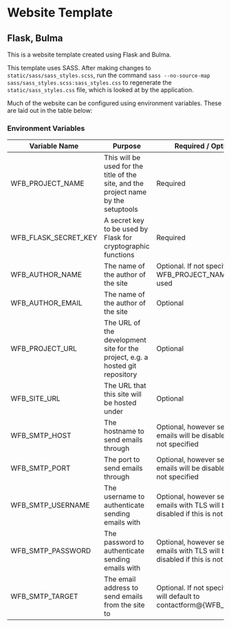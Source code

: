 # Website Template
## Flask, Bulma

This is a website template created using Flask and Bulma.

This template uses SASS. After making changes to `static/sass/sass_styles.scss`,
run the command `sass --no-source-map sass/sass_styles.scss:sass_styles.css` to
regenerate the `static/sass_styles.css` file, which is looked at by the
application.

Much of the website can be configured using environment variables. These are laid out in the table below:

### Environment Variables

| Variable Name        | Purpose | Required / Optional |
| ---                  | ---     | ---                 |
| WFB_PROJECT_NAME     | This will be used for the title of the site, and the project name by the setuptools | Required |
| WFB_FLASK_SECRET_KEY | A secret key to be used by Flask for cryptographic functions | Required
| WFB_AUTHOR_NAME      | The name of the author of the site | Optional. If not specified, the WFB_PROJECT_NAME will be used
| WFB_AUTHOR_EMAIL     | The name of the author of the site | Optional
| WFB_PROJECT_URL      | The URL of the development site for the project, e.g. a hosted git repository | Optional
| WFB_SITE_URL         | The URL that this site will be hosted under | Optional
| WFB_SMTP_HOST        | The hostname to send emails through | Optional, however sending emails will be disabled if this is not specified
| WFB_SMTP_PORT        | The port to send emails through | Optional, however sending emails will be disabled if this is not specified
| WFB_SMTP_USERNAME    | The username to authenticate sending emails with | Optional, however sending emails with TLS will be disabled if this is not specified
| WFB_SMTP_PASSWORD    | The password to authenticate sending emails with | Optional, however sending emails with TLS will be disabled if this is not specified
| WFB_SMTP_TARGET      | The email address to send emails from the site to | Optional. If not specified, this will default to contactform@{WFB_SITE_URL}
